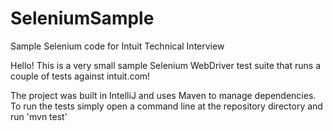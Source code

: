 # SeleniumSample
Sample Selenium code for Intuit Technical Interview

Hello! This is a very small sample Selenium WebDriver test suite that runs a couple of tests against intuit.com!

The project was built in IntelliJ and uses Maven to manage dependencies. To run the tests simply open a command line at the repository directory and run 'mvn test'
